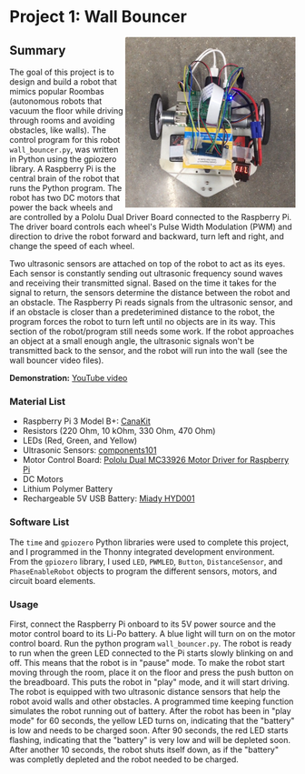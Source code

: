 # Project 1: Wall Bouncer

<img align="right" src="https://github.com/willward20/Robotics-1/blob/main/Gallery/ArucoFollower.PNG" width="300"/>

## Summary
The goal of this project is to design and build a robot that mimics popular Roombas (autonomous robots that vacuum the floor while driving through rooms and avoiding obstacles, like walls). The control program for this robot `wall_bouncer.py`, was written in Python using the gpiozero library. A Raspberry Pi is the central brain of the robot that runs the Python program. The robot has two DC motors that power the back wheels and are controlled by a Pololu Dual Driver Board connected to the Raspberry Pi. The driver board controls each wheel's Pulse Width Modulation (PWM) and direction to drive the robot forward and backward, turn left and right, and change the speed of each wheel.

Two ultrasonic sensors are attached on top of the robot to act as its eyes. Each sensor is constantly sending out ultrasonic frequency sound waves and receiving their transmitted signal. Based on the time it takes for the signal to return, the sensors determine the distance between the robot and an obstacle. The Raspberry Pi reads signals from the ultrasonic sensor, and if an obstacle is closer than a predeterimined distance to the robot, the program forces the robot to turn left until no objects are in its way. This section of the robot/program still needs some work. If the robot approaches an object at a small enough angle, the ultrasonic signals won't be transmitted back to the sensor, and the robot will run into the wall (see the wall bouncer video files). 

**Demonstration:** [YouTube video](https://www.youtube.com/watch?v=EKU1mnYIODc)

### Material List
* Raspberry Pi 3 Model B+: [CanaKit](https://www.canakit.com/raspberry-pi-3-model-b-plus-starter-kit.html)
* Resistors (220 Ohm, 10 kOhm, 330 Ohm, 470 Ohm)
* LEDs (Red, Green, and Yellow)
* Ultrasonic Sensors: [components101](https://components101.com/sensors/ultrasonic-sensor-working-pinout-datasheet)
* Motor Control Board: [Pololu Dual MC33926 Motor Driver for Raspberry Pi](https://www.pololu.com/product/2755)
* DC Motors
* Lithium Polymer Battery
* Rechargeable 5V USB Battery: [Miady HYD001](https://www.amazon.com/Miady-Portable-Charger-5000mAh-Lightweight/dp/B083VRD7CX)


### Software List
The `time` and `gpiozero` Python libraries were used to complete this project, and I programmed in the Thonny integrated development environment. From the `gpiozero` library, I used `LED`, `PWMLED`, `Button`, `DistanceSensor`, and `PhaseEnableRobot` objects to program the different sensors, motors, and circuit board elements.

### Usage
First, connect the Raspberry Pi onboard to its 5V power source and the motor control board to its Li-Po battery. A blue light will turn on on the motor control board. Run the python program `wall_bouncer.py`. The robot is ready to run when the green LED connected to the Pi starts slowly blinking on and off. This means that the robot is in "pause" mode. To make the robot start moving through the room, place it on the floor and press the push button on the breadboard. This puts the robot in "play" mode, and it will start driving. The robot is equipped with two ultrasonic distance sensors that help the robot avoid walls and other obstacles. 
A programmed time keeping function simulates the robot running out of battery. After the robot has been in "play mode" for 60 seconds, the yellow LED turns on, indicating that the "battery" is low and needs to be charged soon. After 90 seconds, the red LED starts flashing, indicating that the "battery" is very low and will be depleted soon. After another 10 seconds, the robot shuts itself down, as if the "battery" was completly depleted and the robot needed to be charged.
